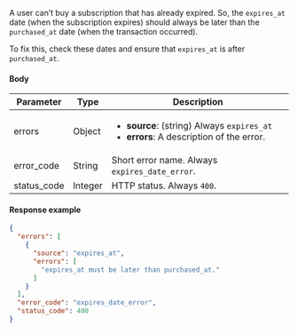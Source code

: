 <!--- ExpiresDate --->

A user can’t buy a subscription that has already expired. So, the `expires_at` date (when the subscription expires) should always be later than the `purchased_at` date (when the transaction occurred).

To fix this, check these dates and ensure that `expires_at` is after `purchased_at`.

#### Body

| Parameter   | Type    | Description                                                  |
| ----------- | ------- | ------------------------------------------------------------ |
| errors      | Object  | <ul><li> **source**: (string) Always `expires_at`</li><li> **errors**: A description of the error.</li></ul> |
| error_code  | String  | Short error name. Always `expires_date_error`.               |
| status_code | Integer | HTTP status. Always `400`.                                   |

#### Response example

```json showLineNumbers
{
  "errors": [
    {
      "source": "expires_at",
      "errors": [
        "expires_at must be later than purchased_at."
      ]
    }
  ],
  "error_code": "expires_date_error",
  "status_code": 400
}
```

 